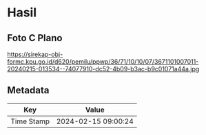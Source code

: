 # Hasil

## Foto C Plano

https://sirekap-obj-formc.kpu.go.id/d620/pemilu/ppwp/36/71/10/10/07/3671101007011-20240215-013534--74077910-dc52-4b09-b3ac-b9c01071a44a.jpg


## Metadata

| Key        | Value               |
| ---------- | ------------------- |
| Time Stamp | 2024-02-15 09:00:24 |



